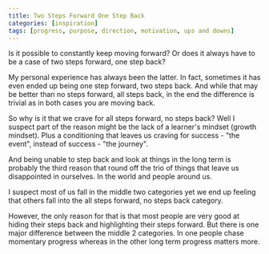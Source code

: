 ```yaml
---
title: Two Steps Forward One Step Back
categories: [inspiration]
tags: [progress, purpose, direction, motivation, ups and downs]
---
```


Is it possible to constantly keep moving forward? Or does it always have to be a case of two steps forward, one step back?

My personal experience has always been the latter. In fact, sometimes it has even ended up being one step forward, two steps back. And while that may be better than no steps forward, all steps back, in the end the difference is trivial as in both cases you are moving back.

So why is it that we crave for all steps forward, no steps back? Well I suspect part of the reason might be the lack of a learner's mindset (growth mindset). Plus a conditioning that leaves us craving for success - "the event", instead of success - "the journey".

And being unable to step back and look at things in the long term is probably the third reason that round off the trio of things that leave us disappointed in ourselves. In the world and people around us.

I suspect most of us fall in the middle two categories yet we end up feeling that others fall into the all steps forward, no steps back category.

However, the only reason for that is that most people are very good at hiding their steps back and highlighting their steps forward. But there is one major difference between the middle 2 categories. In one people chase momentary progress whereas in the other long term progress matters more.
